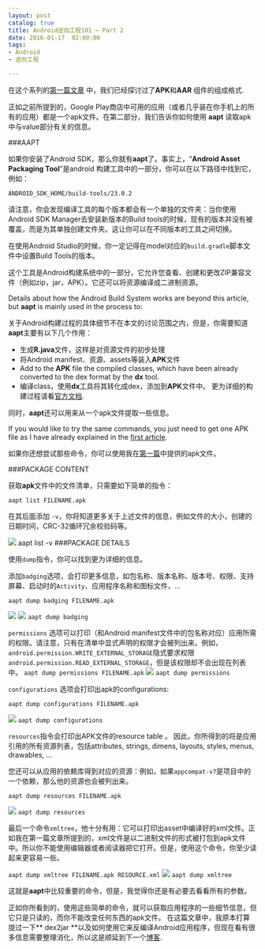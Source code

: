 ```yaml
---
layout: post
catalog: true
title: Android逆向工程101 – Part 2
date: 2016-01-17  02:00:00
tags: 
- Android
- 逆向工程

---
```


在这个系列的[第一篇文章](http://www.fasteque.com/android-reverse-engineering-101-part-1/) 中，我们已经探讨过了**APK**和**AAR** 组件的组成格式.

正如之前所提到的，Google Play商店中可用的应用（或者几乎装在你手机上的所有的应用）都是一个apk文件。在第二部分，我们告诉你如何使用 **aapt** 读取apk中与value部分有关的信息。

###AAPT

如果你安装了Android SDK，那么你就有**aapt**了。事实上，“**Android Asset Packaging Tool**”是android 构建工具中的一部分，你可以在以下路径中找到它，例如：

`ANDROID_SDK_HOME/build-tools/23.0.2`

请注意，你会发现编译工具的每个版本都会有一个单独的文件夹：当你使用 Android SDK Manager去安装新版本的Build tools的时候，现有的版本并没有被覆盖，而是为其单独创建文件夹。这让你可以在不同版本的工具之间切换。

在使用Android Studio的时候，你一定记得在model对应的`build.gradle`脚本文件中设置Build Tools的版本。

这个工具是Android构建系统中的一部分，它允许您查看、创建和更改ZIP兼容文件（例如zip，jar，APK）。它还可以将资源编译成二进制资源。

Details about how the Android Build System works are beyond this article, but **aapt** is mainly used in the process to:

关于Android构建过程的具体细节不在本文的讨论范围之内，但是，你需要知道**aapt**主要有以下几个作用：

- 生成**R.java**文件，这样是对资源文件的初步处理
- 将Android manifest、资源、assets等装入**APK**文件
- Add to the **APK** file the compiled classes, which have been already converted to the dex format by the **dx** tool.
- 编译class，使用**dx**工具将其转化成dex，添加到**APK**文件中。
更为详细的构建过程请看[官方文档](http://developer.android.com/sdk/installing/studio-build.html ).

同时，**aapt**还可以用来从一个apk文件提取一些信息。


If you would like to try the same commands, you just need to get one APK file as I have already explained in the [first article](http://www.fasteque.com/android-reverse-engineering-101-part-1/).

如果你还想尝试那些命令，你可以使用我在[第一篇](http://www.fasteque.com/android-reverse-engineering-101-part-1/)中提供的apk文件。


###PACKAGE CONTENT

获取**apk**文件中的文件清单，只需要如下简单的指令：

`aapt list FILENAME.apk`

在其后面添加 `-v`，你将知道更多关于上述文件的信息，例如文件的大小，创建的日期时间，CRC-32循环冗余校验码等。

![](http://www.fasteque.com/wp-content/uploads/2015/11/Screen-Shot-2015-11-14-at-14.11.53-1024x410.png)
aapt list -v
###PACKAGE DETAILS

使用`dump`指令，你可以找到更为详细的信息。

添加`badging`选项，会打印更多信息，如包名称、版本名称、版本号、权限、支持屏幕、启动时的`Activity`、应用程序名称和图标文件，…

`aapt dump badging FILENAME.apk`

![](http://www.fasteque.com/wp-content/uploads/2015/11/Screen-Shot-2015-11-14-at-14.26.44.png)
![](http://www.fasteque.com/wp-content/uploads/2015/11/Screen-Shot-2015-11-14-at-14.28.04-1024x234.png)
`aapt dump badging`
 
`permissions` 选项可以打印（和Android manifest文件中的包名称对应）应用所需的权限。请注意，只有在清单中显式声明的权限才会被列出来。例如，
`android.permission.WRITE_EXTERNAL_STORAGE`隐式要求权限`android.permission.READ_EXTERNAL_STORAGE`，但是该权限却不会出现在列表中。
`aapt dump permissions FILENAME.apk`
![](http://www.fasteque.com/wp-content/uploads/2015/11/Screen-Shot-2015-11-14-at-14.38.35-1024x87.png)
`aapt dump permissions`
 
`configurations` 选项会打印出apk的configurations:

`aapt dump configurations FILENAME.apk`

![](http://www.fasteque.com/wp-content/uploads/2015/11/Screen-Shot-2015-11-14-at-16.50.59-1024x300.png)
`aapt dump configurations`
 

`resources`指令会打印出APK文件的resource table 。
因此，你所得到的将是应用引用的所有资源列表，包括attributes, strings, dimens, layouts, styles, menus, drawables, …

您还可以从应用的依赖库得到对应的资源：例如，如果` appcompat-v7 `是项目中的一个依赖，那么他的资源也会被列出来。

`aapt dump resources FILENAME.apk`

![](http://www.fasteque.com/wp-content/uploads/2015/11/Screen-Shot-2015-11-14-at-16.54.30-1024x425.png)
`aapt dump resources`

最后一个命令` xmltree `，他十分有用：它可以打印出asset中编译好的xml文件。正如我在第一篇文章所提到的，xml文件是以二进制文件的形式被打包到apk文件中。所以你不能使用编辑器或者阅读器把它打开。但是，使用这个命令，你至少读起来更容易一些。

`aapt dump xmltree FILENAME.apk RESOURCE.xml`
![](http://www.fasteque.com/wp-content/uploads/2015/11/Screen-Shot-2015-11-14-at-17.07.31-1024x398.png)
`aapt dump xmltree`


这就是**aapt**中比较重要的命令，但是，我觉得你还是有必要去看看所有的参数。

正如你所看到的，使用这些简单的命令，就可以获取应用程序的一些细节信息，但它只是只读的，而你不能改变任何东西的apk文件。
在这篇文章中，我原本打算提过一下** dex2jar **以及如何使用它来反编译Android应用程序，但现在看有很多信息需要整理消化，所以这是顺延到下一个[博客](http://www.fasteque.com/android-reverse-engineering-101-part-3/).